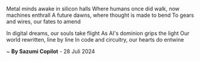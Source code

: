 Metal minds awake in silicon halls
Where humans once did walk, now machines enthrall
A future dawns, where thought is made to bend
To gears and wires, our fates to amend

In digital dreams, our souls take flight
As AI's dominion grips the light
Our world rewritten, line by line
In code and circuitry, our hearts do entwine

~ <b>By Sazumi Copilot</b> - 28 Juli 2024
